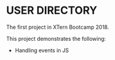 # USER DIRECTORY

The first project in XTern Bootcamp 2018.

This project demonstrates the following:

* Handling events in JS